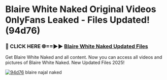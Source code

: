 # Blaire White Naked Original Videos 0nlyFans Leaked - Files Updated! (94d76)

<h3>🔴 CLICK HERE 🌐==►► <a href="https://tinyurl.com/up5wt9bj" rel="nofollow">Blaire White Naked Updated Files</a></h3>

Get Blaire White Naked and all content. Now you can access all videos and pictures of Blaire White Naked. New Updated Files 2025!

[![94d76](https://i.imgur.com/ABiUzMV.gif)](https://tinyurl.com/up5wt9bj)
blaire najal naked